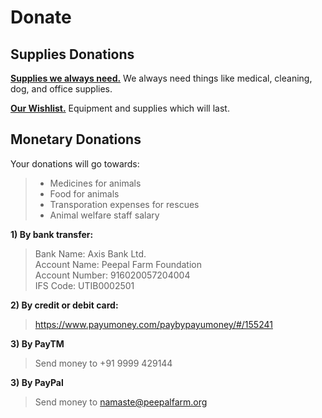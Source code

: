 Donate
=========

<!--
Apart from our regular expenses, we are currently fundraising for -
-------

* Sending Poppet to America.
* Getting Jaffa hearing aid
* Monthly commitment for us to hire a vet
* Cow contraption

-->

Supplies Donations
----------
[**Supplies we always need.**]( ?p=supplies "supplies" ) We always need things like medical, cleaning, dog, and office supplies.

[**Our Wishlist.**]( ?p=wishlist "wishlist" ) Equipment and supplies which will last.


Monetary Donations
----------
Your donations will go towards:

> * Medicines for animals
> * Food for animals
> * Transporation expenses for rescues
> * Animal welfare staff salary

**1) By bank transfer:**

> Bank Name: Axis Bank Ltd.<br/>
> Account Name: Peepal Farm Foundation<br/>
> Account Number: 916020057204004<br/>
> IFS Code: UTIB0002501<br/>

**2) By credit or debit card:**

> https://www.payumoney.com/paybypayumoney/#/155241

**3) By PayTM**

> Send money to +91 9999 429144

**3) By PayPal**

> Send money to <a href='http://buckdrop.com/poetgk5' class='ej_ejc_ithkbx'>namaste@peepalfarm.org</a>
